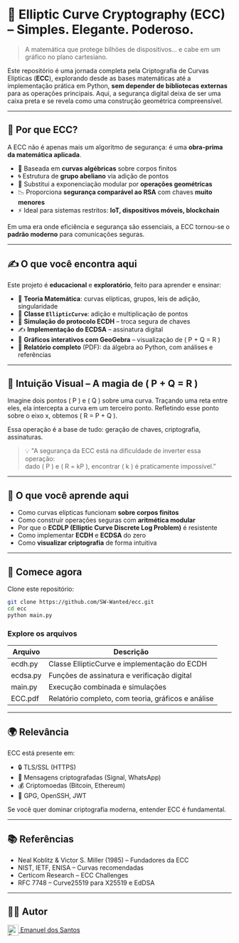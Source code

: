 # 🔐 Elliptic Curve Cryptography (ECC) – Simples. Elegante. Poderoso.

> A matemática que protege bilhões de dispositivos… e cabe em um gráfico no plano cartesiano.

Este repositório é uma jornada completa pela Criptografia de Curvas Elípticas (**ECC**), explorando desde as bases matemáticas até a implementação prática em Python, **sem depender de bibliotecas externas** para as operações principais. Aqui, a segurança digital deixa de ser uma caixa preta e se revela como uma construção geométrica compreensível.

---

## 🌌 Por que ECC?

A ECC não é apenas mais um algoritmo de segurança: é uma **obra-prima da matemática aplicada**.

- 🧠 Baseada em **curvas algébricas** sobre corpos finitos
- 🌀 Estrutura de **grupo abeliano** via adição de pontos
- 🔐 Substitui a exponenciação modular por **operações geométricas**
- 📉 Proporciona **segurança comparável ao RSA** com chaves **muito menores**
- ⚡ Ideal para sistemas restritos: **IoT, dispositivos móveis, blockchain**

Em uma era onde eficiência e segurança são essenciais, a ECC tornou-se o **padrão moderno** para comunicações seguras.

---

## ✍️ O que você encontra aqui

Este projeto é **educacional** e **exploratório**, feito para aprender e ensinar:

- 📘 **Teoria Matemática**: curvas elípticas, grupos, leis de adição, singularidade
- 🧮 **Classe `EllipticCurve`**: adição e multiplicação de pontos
- 🔄 **Simulação do protocolo ECDH** – troca segura de chaves
- ✍️ **Implementação do ECDSA** – assinatura digital
- 🎨 **Gráficos interativos com GeoGebra** – visualização de \( P + Q = R \)
- 📄 **Relatório completo** (PDF): da álgebra ao Python, com análises e referências

---

## 📐 Intuição Visual – A magia de \( P + Q = R \)

Imagine dois pontos \( P \) e \( Q \) sobre uma curva. Traçando uma reta entre eles, ela intercepta a curva em um terceiro ponto. Refletindo esse ponto sobre o eixo x, obtemos \( R = P + Q \).

Essa operação é a base de tudo: geração de chaves, criptografia, assinaturas.

> 💡 "A segurança da ECC está na dificuldade de inverter essa operação:  
> dado \( P \) e \( R = kP \), encontrar \( k \) é praticamente impossível."

---

## 🧠 O que você aprende aqui

- Como curvas elípticas funcionam **sobre corpos finitos**
- Como construir operações seguras com **aritmética modular**
- Por que o **ECDLP (Elliptic Curve Discrete Log Problem)** é resistente
- Como implementar **ECDH** e **ECDSA** do zero
- Como **visualizar criptografia** de forma intuitiva

---

## 🚀 Comece agora

Clone este repositório:

```bash
git clone https://github.com/SW-Wanted/ecc.git
cd ecc
python main.py
```

### Explore os arquivos

| Arquivo    | Descrição                                      |
|------------|------------------------------------------------|
| ecdh.py    | Classe EllipticCurve e implementação do ECDH   |
| ecdsa.py   | Funções de assinatura e verificação digital    |
| main.py    | Execução combinada e simulações                |
| ECC.pdf    | Relatório completo, com teoria, gráficos e análise |

---

## 🌍 Relevância

ECC está presente em:

- 🔒 TLS/SSL (HTTPS)
- 📲 Mensagens criptografadas (Signal, WhatsApp)
- 💰 Criptomoedas (Bitcoin, Ethereum)
- 🔐 GPG, OpenSSH, JWT

Se você quer dominar criptografia moderna, entender ECC é fundamental.

---

## 📚 Referências

- Neal Koblitz & Victor S. Miller (1985) – Fundadores da ECC
- NIST, IETF, ENISA – Curvas recomendadas
- Certicom Research – ECC Challenges
- RFC 7748 – Curve25519 para X25519 e EdDSA

---

## 👨‍💻 Autor

<a href="https://github.com/SW-Wanted"><img src="https://github.com/SW-Wanted.png" alt="Emanuel dos Santos" width="25" height="25" align="center"> Emanuel dos Santos</a>